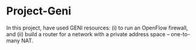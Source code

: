 # Project-Geni
In this project, have used GENI resources: (i) to run an OpenFlow firewall, and (ii) build a router for a network with a private address space – one-to-many NAT.
